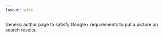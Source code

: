 ```yaml
---
layout: wide
---
```

Generic author page to satisfy Google+ requirements to put a picture on search results.
